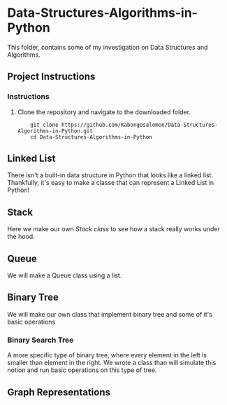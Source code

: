 # Data-Structures-Algorithms-in-Python
This folder, contains some of my investigation on Data Structures and Algorithms. 

## Project Instructions

### Instructions

1. Clone the repository and navigate to the downloaded folder.
	
	```	
		git clone https://github.com/Kabongosalomon/Data-Structures-Algorithms-in-Python.git
		cd Data-Structures-Algorithms-in-Python
	```
## Linked List 

There isn't a built-in data structure in Python that looks like a linked list. Thankfully, it's easy to make a classe that can represent a Linked List in Python!

## Stack

Here we make our own _Stack class_ to see how a stack really works under the hood.

## Queue

We will make a Queue class using a list.


## Binary Tree
We will make our own class that implement binary tree and some of it's basic operations

### Binary Search Tree
A more specific type of binary tree, where every element in the left is smaller than element in the right. We wrote a class than will simulate this notion and run basic operations on this type of tree. 

## Graph Representations

